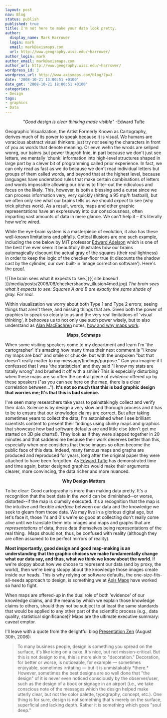 ```yaml
---
layout: post
nav: Blog
status: publish
published: true
title: I'm not here to make your data look pretty.
author:
  display_name: Mark Harrower
  login: mark
  email: mark@axismaps.com
  url: http://www.geography.wisc.edu/~harrower/
author_login: mark
author_email: mark@axismaps.com
author_url: http://www.geography.wisc.edu/~harrower/
wordpress_id: 3
wordpress_url: http://www.axismaps.com/blog/?p=3
date: '2008-10-21 13:00:51 +0100'
date_gmt: '2008-10-21 18:00:51 +0100'
categories:
- Design
tags:
- graphics
- Data
---
```

<p style="text-align: center;"><em>"Good design is clear thinking made visible"</em> -Edward Tufte</p>
<p>Geographic Visualization, the Artist Formerly Known as Cartography, derives much of its power to speak because it is visual. We humans are voracious abstract visual thinkers: just try <em>not </em>seeing the characters in front of you as words that denote meaning. Or eevn wehn the wrods are sellped wonrg, our bainrs jsut power thugroh fnie, in part because we don't just see letters, we mentally 'chunk' information into high-level structures shaped in large part by a clever bit of programming called prior experience. In fact, we can only read as fast as we do because we don't read individual letters but groups of them called words, and beyond that at the highest level, because languages have understood rules that make certain combinations of letters and words impossible allowing our brains to filter-out the ridiculous and focus on the likely. This, however, is both a blessing and a curse since we can process information very, very quickly (hitting a 95 mp/h fastball), but we often only see what our brains tells us we should <em>expect</em> to see (why trick pitches work). As a result, words, maps and other graphic representations have an expressway into our consciousness, often imparting vast amounts of data in mere glance. We can't help it – it's literally how we're wired.</p>
<!--break-->
<p>While the eye-brain system is a masterpiece of evolution, it also has these well-known limitations and pitfalls. Optical illusions are one such example, including the one below by MIT professor <a href="http://web.mit.edu/persci/people/adelson/index.html" target="_blank">Edward Adelson</a> which is one of the best I've ever seen: It beautifully illustrates how our brains automagically discount the actual gray of the squares (their real lightness) in order to keep the logic of the checker-floor true (it discounts the shadow cast by the cylinder, our own built-in 'image correction software'). Here's the <a href="http://web.mit.edu/persci/people/adelson/checkershadow_illusion.html" target="_blank">proof</a>.</p>

![The brain sees what it expects to see.]({{ site.baseurl }}/media/posts/2008/08/checkershadow_illusion4med.jpg)
_The brain sees what it expects to see: Squares A and B are exactly the same shade of gray. For real._

<p>Within visualization we worry about both Type 1 and Type 2 errors; seeing things that aren't there, and missing things that are. Given both the power of graphics to speak so clearly to us and the very real limitations of 'visual thinking', it behooves us to not only use such power wisely, but to also understand as <a href="http://www.geovista.psu.edu/members/maceachren/" target="_blank">Alan MacEachren</a> notes, <a href="http://www.amazon.com/How-Maps-Work-Representation-Visualization/dp/0898625890" target="_blank">how and why maps work</a>.</p>
<p style="text-align: center;"><strong>Maps, Schmaps</strong></p>
<p>When some visiting speakers come to my department and learn I'm 'the cartographer' it's amazing how many times their next comment is "I know my maps are bad" and smile or chuckle, but with the unspoken "but that doesn't really matter to my message/findings/purpose." Can you imagine if I confessed that I was 'the statistician' and they said "I know my stats are totally wrong" and brushed it off with a smile? This is especially disturbing when these maps are so often the central piece of <em>evidence</em> offered up by these speakers ("as you can see here on the map, there is a clear correlation between..."). <strong>It's not so much that this is bad graphic design that worries me; It's that this is bad science.</strong></p>
<p>I've seen many researchers take years to painstakingly collect and verify their data. Science is by design a very slow and thorough process and it has to be to ensure that our knowledge claims are correct. But after taking sometimes years to collect the data, I'm astonished when I see brilliant scientists content to present their findings using clunky maps and graphics that showcase how bad software defaults are and little else (don't get me started on 3D pie charts!). They look as if they were slapped together in 20 minutes and that saddens me because their work deserves better than this, especially when one considers that these images so often become the public face of this data. Indeed, many famous maps and graphs are produced and reproduced for years, long after the original paper they were attached to have been forgotten. As <a href="http://www.edwardtufte.com/tufte/" target="_blank">Edward Tufte</a> has demonstrated time and time again, better designed graphics would make their arguments clearer, more convincing, the data richer and more nuanced.</p>
<p style="text-align: center;"><strong>Why Design Matters</strong></p>
<p>To be clear: Good cartography is more than making data pretty. It's a recognition that the best data in the world can be diminished--or worse, distorted--if the map is clumsily executed. It's a recognition that the map is the intuitive and flexible <em>interface</em> between our data and the knowledge we seek to gleam from those data. We may live in a glorious digital age, but let's face it, those 1's and 0's we're so good at collecting don't really come alive until we translate them into images and maps and graphs that are <em>representations</em> of data, those data themselves being representations of the real thing.  Maps should not, thus, be confused with reality (although they are often assumed to be perfect mirrors of reality).</p>
<p><strong>Most importantly, good design and good map-making is an understanding that the graphic choices we make fundamentally change what our data say, and thus, what we think we know about the world. </strong> If we're sloppy about how we choose to represent our data (and by proxy, the world), then we're being sloppy about the knowledge those images create inside our heads. This is why relying on software defaults, the one-size-fits-all-needs approach to design, is something we at <a href="http://www.axismaps.com" target="_blank">Axis Maps</a> have worked so hard to fight.</p>
<p>When maps are offered-up in the dual role of both 'evidence' of our knowledge claims, and the means by which we explain those knowledge claims to others, should they not be subject to at least the same standards that would be applied to any other part of the scientific process (e.g., data quality, statistical significance)? Maps are the ultimate executive summary: caveat emptor.</p>
<p>I'll leave with a quote from the delightful blog <a href="http://www.presentationzen.com/" target="_blank">Presentation Zen</a> (August 30th, 2006):</p>
<blockquote><p>To many business people, design is something you spread on the surface, it's like icing on a cake. It's nice, but not mission-critical. But this is not design to me, this is more akin to "decoration." Decoration, for better or worse, is noticeable, for example — sometimes enjoyable, sometimes irritating — but it is unmistakably *there.* However, sometimes the best designs are so well done that "the design" of it is never even noticed consciously by the observer/user, such as the design of a book or signage in an airport (i.e., we take conscious note of the messages which the design helped make utterly clear, but not the color palette, typography, concept, etc.). One thing is for sure, design is not something that's merely on the surface, superficial and lacking depth. Rather it is something which goes "soul deep."</p></blockquote>
